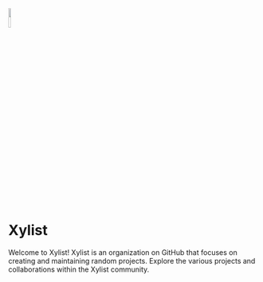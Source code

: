 <img src="https://i.ibb.co/4gnHqgk/tuche-6.jpg" alt="" style="width:10%;">

# Xylist
Welcome to Xylist! Xylist is an organization on GitHub that focuses on creating and maintaining random projects. 
Explore the various projects and collaborations within the Xylist community.
